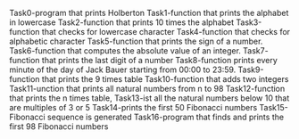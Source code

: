 Task0-program that prints Holberton
Task1-function that prints the alphabet in lowercase
Task2-function that prints 10 times the alphabet
Task3-function that checks for lowercase character
Task4-function that checks for alphabetic character
Task5-function that prints the sign of a number.
Task6-function that computes the absolute value of an integer.
Task7- function that prints the last digit of a number
Task8-function prints every minute of the day of Jack Bauer starting from 00:00 to 23:59.
Task9-function that prints the 9 times table
Task10-function that adds two integers
Task11-unction that prints all natural numbers from n to 98
Task12-function that prints the n times table,
Task13-ist all the natural numbers below 10 that are multiples of 3 or 5
Task14-prints the first 50 Fibonacci numbers
Task15-Fibonacci sequence is generated
Task16-program that finds and prints the first 98 Fibonacci numbers